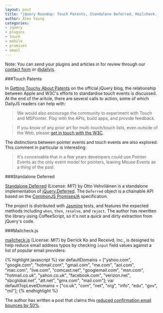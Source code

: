 ```yaml
---
layout: post
title: "jQuery Roundup: Touch Patents, Standalone Deferred, Mailcheck.js"
author: Alex Young
categories: 
- jquery
- plugins
- touch
- mobile
- promises
- email
---
```


<div class="intro">
Note: You can send your plugins and articles in for review through our <a href="/contact.html">contact form</a> or <a href="http://twitter.com/dailyjs">@dailyjs</a>.
</div>

###Touch Patents

In [Getting Touchy About Patents](http://blog.jquery.com/2012/04/10/getting-touchy-about-patents/) on the official jQuery blog, the relationship between Apple and W3C's efforts to standardise touch events is discussed.  At the end of the aritcle, there are several calls to action, some of which DailyJS readers can help with:

> We would also encourage the community to experiment with Touch and MSPointer. Play with the APIs, build apps, and provide feedback.

> If you know of any prior art for multi-touch/touch lists, even outside of the Web, please [get in touch with the W3C](http://lists.w3.org/Archives/Public/public-webevents/).

The distinctions between pointer events and touch events are also explored.  This comment in particular is interesting:

> It's conceivable that in a few years developers could use Pointer Events as the only event model for pointers, leaving Mouse Events as a thing of the past.

###Standalone Deferred

[Standalone Deferred](https://github.com/Mumakil/Standalone-Deferred) (License: _MIT_) by Otto Vehviläinen is a standalone implementation of [jQuery.Deferred](http://api.jquery.com/category/deferred-object/).  The `Deferred` object is a chainable API based on the [CommonJS Promises/A](http://wiki.commonjs.org/wiki/Promises/A) specification.

The project is distributed with [Jasmine](http://pivotal.github.com/jasmine/) tests, and features the expected methods including `when`, `then`, `resolve`, and `reject`.  The author has rewritten the library using CoffeeScript, so it's not a quick and dirty extraction from jQuery's code.

###Mailcheck.js

[mailcheck.js](https://github.com/Kicksend/mailcheck) (License: _MIT_) by Derrick Ko and Receivd, Inc., is designed to help reduce email address typos by checking `input` field values against a list of popular email providers:

{% highlight javascript %}
var defaultDomains = ["yahoo.com", "google.com", "hotmail.com", "gmail.com", "me.com", "aol.com", "mac.com",
                      "live.com", "comcast.net", "googlemail.com", "msn.com", "hotmail.co.uk", "yahoo.co.uk",
                      "facebook.com", "verizon.net", "sbcglobal.net", "att.net", "gmx.com", "mail.com"];
var defaultTopLevelDomains = ["co.uk", "com", "net", "org", "info", "edu", "gov", "mil"];
{% endhighlight %}

The author has written a post that claims this [reduced confirmation email bounces by 50%](http://blog.kicksend.com/how-we-decreased-sign-up-confirmation-email-b).

